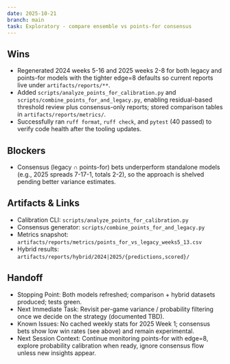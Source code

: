 ```yaml
---
date: 2025-10-21
branch: main
task: Exploratory - compare ensemble vs points-for consensus
---
```


## Wins

- Regenerated 2024 weeks 5-16 and 2025 weeks 2-8 for both legacy and points-for models with the tighter edge=8 defaults so current reports live under `artifacts/reports/**`.
- Added `scripts/analyze_points_for_calibration.py` and `scripts/combine_points_for_and_legacy.py`, enabling residual-based threshold review plus consensus-only reports; stored comparison tables in `artifacts/reports/metrics/`.
- Successfully ran `ruff format`, `ruff check`, and `pytest` (40 passed) to verify code health after the tooling updates.

## Blockers

- Consensus (legacy ∩ points-for) bets underperform standalone models (e.g., 2025 spreads 7-17-1, totals 2-2), so the approach is shelved pending better variance estimates.

## Artifacts & Links

- Calibration CLI: `scripts/analyze_points_for_calibration.py`
- Consensus generator: `scripts/combine_points_for_and_legacy.py`
- Metrics snapshot: `artifacts/reports/metrics/points_for_vs_legacy_weeks5_13.csv`
- Hybrid results: `artifacts/reports/hybrid/2024|2025/{predictions,scored}/`

## Handoff

- Stopping Point: Both models refreshed; comparison + hybrid datasets produced; tests green.
- Next Immediate Task: Revisit per-game variance / probability filtering once we decide on the strategy (documented TBD).
- Known Issues: No cached weekly stats for 2025 Week 1; consensus bets show low win rates (see above) and remain experimental.
- Next Session Context: Continue monitoring points-for with edge=8, explore probability calibration when ready, ignore consensus flow unless new insights appear.

